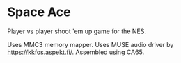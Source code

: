 # Space Ace
Player vs player shoot 'em up game for the NES.

Uses MMC3 memory mapper.
Uses MUSE audio driver by https://kkfos.aspekt.fi/.
Assembled using CA65.
